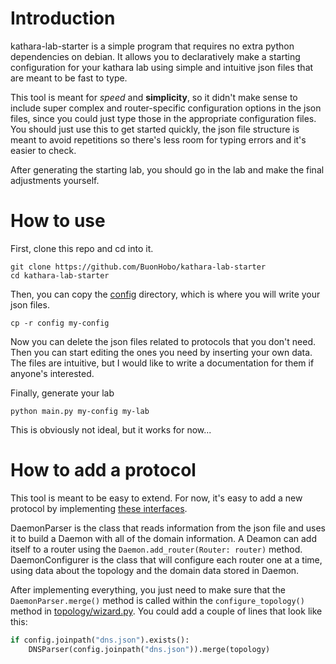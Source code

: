 # Introduction
kathara-lab-starter is a simple program that requires no extra python dependencies on debian. 
It allows you to declaratively make a starting configuration for your kathara lab using simple and intuitive json files that are meant to be fast to type.

This tool is meant for _speed_ and **simplicity**, so it didn't make sense to include super complex and router-specific configuration options in the json files, since you could just type those in the appropriate configuration files.
You should just use this to get started quickly, the json file structure is meant to avoid repetitions so there's less room for typing errors and it's easier to check.

After generating the starting lab, you should go in the lab and make the final adjustments yourself.

# How to use

First, clone this repo and cd into it.
```shell
git clone https://github.com/BuonHobo/kathara-lab-starter
cd kathara-lab-starter
```
Then, you can copy the [config](config) directory, which is where you will write your json files.
```shell
cp -r config my-config
```
Now you can delete the json files related to protocols that you don't need. Then you can start editing the ones you need by inserting your own data.
The files are intuitive, but I would like to write a documentation for them if anyone's interested.

Finally, generate your lab
```shell
python main.py my-config my-lab
```
This is obviously not ideal, but it works for now...

# How to add a protocol

This tool is meant to be easy to extend. For now, it's easy to add a new protocol by implementing [these interfaces](daemon/classes.py).

DaemonParser is the class that reads information from the json file and uses it to build a Daemon with all of the domain information.
A Deamon can add itself to a router using the `Daemon.add_router(Router: router)` method.
DaemonConfigurer is the class that will configure each router one at a time, using data about the topology and the domain data stored in Daemon.

After implementing everything, you just need to make sure that the `DaemonParser.merge()` method is called within the `configure_topology()` method in [topology/wizard.py](wizard.py).
You could add a couple of lines that look like this:
```python
if config.joinpath("dns.json").exists():
    DNSParser(config.joinpath("dns.json")).merge(topology)
```
